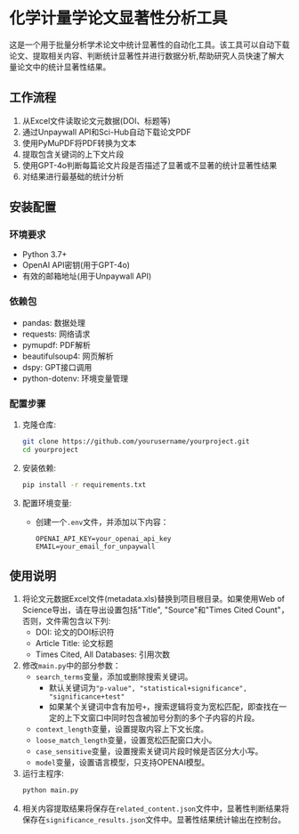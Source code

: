 # 化学计量学论文显著性分析工具

这是一个用于批量分析学术论文中统计显著性的自动化工具。该工具可以自动下载论文、提取相关内容、判断统计显著性并进行数据分析,帮助研究人员快速了解大量论文中的统计显著性结果。

## 工作流程

1. 从Excel文件读取论文元数据(DOI、标题等)
2. 通过Unpaywall API和Sci-Hub自动下载论文PDF
3. 使用PyMuPDF将PDF转换为文本
4. 提取包含关键词的上下文片段
5. 使用GPT-4o判断每篇论文片段是否描述了显著或不显著的统计显著性结果
6. 对结果进行最基础的统计分析

## 安装配置

### 环境要求
- Python 3.7+
- OpenAI API密钥(用于GPT-4o)
- 有效的邮箱地址(用于Unpaywall API)

### 依赖包
- pandas: 数据处理
- requests: 网络请求
- pymupdf: PDF解析
- beautifulsoup4: 网页解析
- dspy: GPT接口调用
- python-dotenv: 环境变量管理

### 配置步骤

1. 克隆仓库:
   ```bash
   git clone https://github.com/yourusername/yourproject.git
   cd yourproject
   ```

2. 安装依赖:
   ```bash
   pip install -r requirements.txt
   ```

3. 配置环境变量:
   - 创建一个`.env`文件，并添加以下内容：
     ```
     OPENAI_API_KEY=your_openai_api_key
     EMAIL=your_email_for_unpaywall
     ```

## 使用说明

1. 将论文元数据Excel文件(metadata.xls)替换到项目根目录。如果使用Web of Science导出，请在导出设置包括"Title", "Source"和"Times Cited Count"，否则，文件需包含以下列:
   - DOI: 论文的DOI标识符
   - Article Title: 论文标题
   - Times Cited, All Databases: 引用次数
2. 修改`main.py`中的部分参数：
   - `search_terms`变量，添加或删除搜索关键词。
      - 默认关键词为`"p-value", "statistical+significance", "significance+test"`
      - 如果某个关键词中含有加号`+`，搜索逻辑将变为宽松匹配，即查找在一定的上下文窗口中同时包含被加号分割的多个子内容的片段。
   - `context_length`变量，设置提取内容上下文长度。
   - `loose_match_length`变量，设置宽松匹配窗口大小。
   - `case_sensitive`变量，设置搜索关键词片段时候是否区分大小写。
   - `model`变量，设置语言模型，只支持OPENAI模型。
3. 运行主程序:
   ```bash
   python main.py
   ```
4. 相关内容提取结果将保存在`related_content.json`文件中，显著性判断结果将保存在`significance_results.json`文件中。显著性结果统计输出在控制台。
